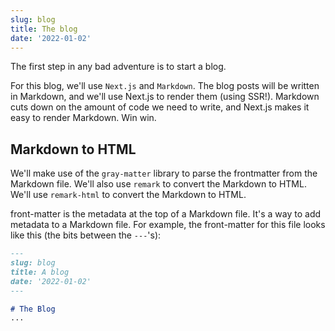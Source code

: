 ```yaml
---
slug: blog
title: The blog
date: '2022-01-02'
---
```

The first step in any bad adventure is to start a blog.

For this blog, we'll use `Next.js` and `Markdown`. The blog posts will be written in Markdown, and we'll use Next.js to render them (using SSR!). Markdown cuts down on the amount of code we need to write, and Next.js makes it easy to render Markdown. Win win.

## Markdown to HTML

We'll make use of the `gray-matter` library to parse the frontmatter from the Markdown file. We'll also use `remark` to convert the Markdown to HTML. We'll use `remark-html` to convert the Markdown to HTML.

front-matter is the metadata at the top of a Markdown file. It's a way to add metadata to a Markdown file. For example, the front-matter for this file looks like this (the bits between the `---`'s):

```markdown
---
slug: blog
title: A blog
date: '2022-01-02'
---

# The Blog
...
```

